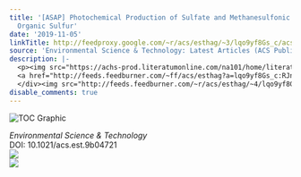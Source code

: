 ```yaml
---
title: '[ASAP] Photochemical Production of Sulfate and Methanesulfonic Acid from Dissolved
  Organic Sulfur'
date: '2019-11-05'
linkTitle: http://feedproxy.google.com/~r/acs/esthag/~3/lqo9yf8Gs_c/acs.est.9b04721
source: 'Environmental Science & Technology: Latest Articles (ACS Publications)'
description: |-
  <p><img src="https://achs-prod.literatumonline.com/na101/home/literatum/publisher/achs/journals/content/esthag/0/esthag.ahead-of-print/acs.est.9b04721/20191105/images/medium/es9b04721_0004.gif" alt="TOC Graphic"/></p><div><cite>Environmental Science & Technology</cite></div><div>DOI: 10.1021/acs.est.9b04721</div><div class="feedflare">
  <a href="http://feeds.feedburner.com/~ff/acs/esthag?a=lqo9yf8Gs_c:RJna1TzjeTA:yIl2AUoC8zA"><img src="http://feeds.feedburner.com/~ff/acs/esthag?d=yIl2AUoC8zA" border="0"></img></a>
  </div><img src="http://feeds.feedburner.com/~r/acs/esthag/~4/lqo9yf8Gs_c" ...
disable_comments: true
---
```

<p><img src="https://achs-prod.literatumonline.com/na101/home/literatum/publisher/achs/journals/content/esthag/0/esthag.ahead-of-print/acs.est.9b04721/20191105/images/medium/es9b04721_0004.gif" alt="TOC Graphic"/></p><div><cite>Environmental Science & Technology</cite></div><div>DOI: 10.1021/acs.est.9b04721</div><div class="feedflare">
<a href="http://feeds.feedburner.com/~ff/acs/esthag?a=lqo9yf8Gs_c:RJna1TzjeTA:yIl2AUoC8zA"><img src="http://feeds.feedburner.com/~ff/acs/esthag?d=yIl2AUoC8zA" border="0"></img></a>
</div><img src="http://feeds.feedburner.com/~r/acs/esthag/~4/lqo9yf8Gs_c" ...